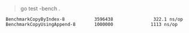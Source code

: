 > go test -bench .

````
BenchmarkCopyByIndex-8           3596438               322.1 ns/op
BenchmarkCopyUsingAppend-8       1000000              1113 ns/op
````